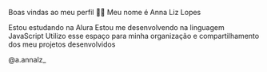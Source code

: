 Boas vindas ao meu perfil 💙💙
Meu nome é Anna Liz Lopes 

Estou estudando na Alura
Estou me desenvolvendo na linguagem JavaScript
Utilizo esse espaço para minha organização e compartilhamento dos meu projetos desenvolvidos

@a.annalz_
